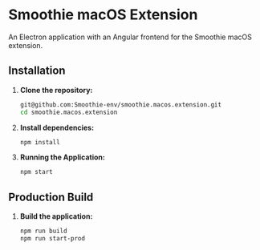 # Smoothie macOS Extension

An Electron application with an Angular frontend for the Smoothie macOS extension.

## Installation

1. **Clone the repository:**

   ```bash
   git@github.com:Smoothie-env/smoothie.macos.extension.git
   cd smoothie.macos.extension

2. **Install dependencies:**

    ```bash
    npm install

3. **Running the Application:**
    ```bash
	npm start
   
## Production Build

1. **Build the application:**

    ```bash
    npm run build
    npm run start-prod

